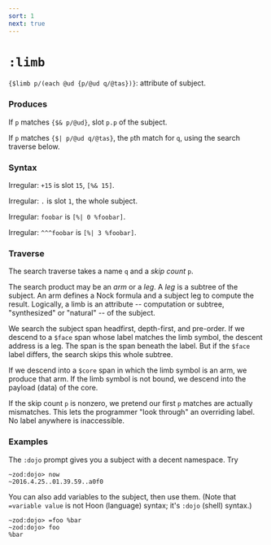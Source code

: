 ```yaml
---
sort: 1
next: true
---
```


# `:limb`

`{$limb p/(each @ud {p/@ud q/@tas})}`: attribute of subject.

### Produces

If `p` matches `{$& p/@ud}`, slot `p.p` of the subject.

If `p` matches `{$| p/@ud q/@tas}`, the `p`th match for `q`,
using the search traverse below.

### Syntax

Irregular: `+15` is slot `15`, `[%& 15]`.

Irregular: `.` is slot `1`, the whole subject.

Irregular: `foobar` is `[%| 0 %foobar]`.

Irregular: `^^^foobar` is `[%| 3 %foobar]`.

### Traverse

The search traverse takes a name `q` and a *skip count* `p`.

The search product may be an *arm* or a *leg*.  A *leg* is a
subtree of the subject.  An arm defines a Nock formula and a
subject leg to compute the result.  Logically, a limb is an
attribute -- computation or subtree, "synthesized" or "natural"
-- of the subject.

We search the subject span headfirst, depth-first, and pre-order.
If we descend to a `$face` span whose label matches the limb
symbol, the descent address is a leg.   The span is the span
beneath the label.  But if the `$face` label differs, the search
skips this whole subtree.

If we descend into a `$core` span in which the limb symbol is an
arm, we produce that arm.  If the limb symbol is not bound, we
descend into the payload (data) of the core.

If the skip count `p` is nonzero, we pretend our first `p`
matches are actually mismatches.  This lets the programmer "look
through" an overriding label.  No label anywhere is inaccessible.

### Examples

The `:dojo` prompt gives you a subject with a decent namespace.
Try

```
~zod:dojo> now
~2016.4.25..01.39.59..a0f0
```

You can also add variables to the subject, then use them.  (Note
that `=variable value` is not Hoon (language) syntax; it's `:dojo`
(shell) syntax.)

```
~zod:dojo> =foo %bar
~zod:dojo> foo
%bar
```

